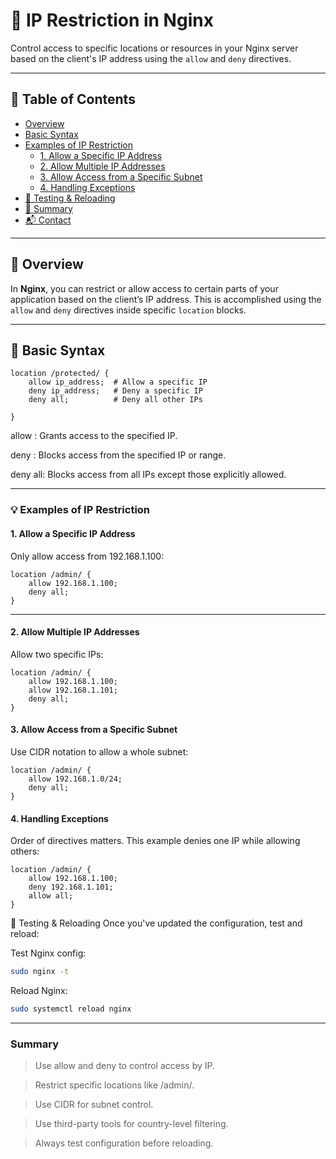 # 🔐 IP Restriction in Nginx

Control access to specific locations or resources in your Nginx server based on the client's IP address using the `allow` and `deny` directives.

---

## 📖 Table of Contents

- [Overview](#overview)
- [Basic Syntax](#basic-syntax)
- [Examples of IP Restriction](#examples-of-ip-restriction)
  - [1. Allow a Specific IP Address](#1-allow-a-specific-ip-address)
  - [2. Allow Multiple IP Addresses](#2-allow-multiple-ip-addresses)
  - [3. Allow Access from a Specific Subnet](#3-allow-access-from-a-specific-subnet)
  - [4. Handling Exceptions](#5-handling-exceptions)
- [🧪 Testing & Reloading](#-testing--reloading)
- [📝 Summary](#-summary)
- [📬 Contact](#-contact)

---

## 📌 Overview

In **Nginx**, you can restrict or allow access to certain parts of your application based on the client’s IP address. This is accomplished using the `allow` and `deny` directives inside specific `location` blocks.

---

## 🧾 Basic Syntax

```nginx
location /protected/ {
    allow ip_address;  # Allow a specific IP
    deny ip_address;   # Deny a specific IP
    deny all;          # Deny all other IPs

}
```
allow <ip>: Grants access to the specified IP.

deny <ip>: Blocks access from the specified IP or range.

deny all: Blocks access from all IPs except those explicitly allowed.

---
### 💡 Examples of IP Restriction
#### 1. Allow a Specific IP Address
Only allow access from 192.168.1.100:

```nginx
location /admin/ {
    allow 192.168.1.100;
    deny all;
}
```
---
#### 2. Allow Multiple IP Addresses
Allow two specific IPs:

```nginx
location /admin/ {
    allow 192.168.1.100;
    allow 192.168.1.101;
    deny all;
}
```
#### 3. Allow Access from a Specific Subnet
Use CIDR notation to allow a whole subnet:
```nginx
location /admin/ {
    allow 192.168.1.0/24;
    deny all;
}
```
#### 4. Handling Exceptions
Order of directives matters. This example denies one IP while allowing others:

```nginx
location /admin/ {
    allow 192.168.1.100;
    deny 192.168.1.101;
    allow all;
}
```
🧪 Testing & Reloading
Once you've updated the configuration, test and reload:

Test Nginx config:
```bash
sudo nginx -t
```
Reload Nginx:
```bash
sudo systemctl reload nginx
```

---
### Summary
> Use allow and deny to control access by IP.

> Restrict specific locations like /admin/.

> Use CIDR for subnet control.

> Use third-party tools for country-level filtering.

> Always test configuration before reloading.
